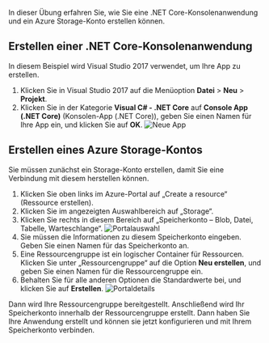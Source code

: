 In dieser Übung erfahren Sie, wie Sie eine .NET Core-Konsolenanwendung und ein Azure Storage-Konto erstellen können.

## <a name="create-a-net-core-console-application"></a>Erstellen einer .NET Core-Konsolenanwendung

In diesem Beispiel wird Visual Studio 2017 verwendet, um Ihre App zu erstellen.

1. Klicken Sie in Visual Studio 2017 auf die Menüoption **Datei** > **Neu** > **Projekt**.
1. Klicken Sie in der Kategorie **Visual C# - .NET Core** auf **Console App (.NET Core)** (Konsolen-App (.NET Core)), geben Sie einen Namen für Ihre App ein, und klicken Sie auf **OK**.
  ![Neue App](..\media-draft\0-new-console-app.png)

## <a name="create-an-azure-storage-account"></a>Erstellen eines Azure Storage-Kontos

Sie müssen zunächst ein Storage-Konto erstellen, damit Sie eine Verbindung mit diesem herstellen können.

1. Klicken Sie oben links im Azure-Portal auf „Create a resource“ (Ressource erstellen).
1. Klicken Sie im angezeigten Auswahlbereich auf „Storage“.
1. Klicken Sie rechts in diesem Bereich auf „Speicherkonto – Blob, Datei, Tabelle, Warteschlange“.
  ![Portalauswahl](..\media-draft\1-portal-storage-select.png)
1. Sie müssen die Informationen zu diesem Speicherkonto eingeben. Geben Sie einen Namen für das Speicherkonto an.
1. Eine Ressourcengruppe ist ein logischer Container für Ressourcen. Klicken Sie unter „Ressourcengruppe“ auf die Option **Neu erstellen**, und geben Sie einen Namen für die Ressourcengruppe ein.
1. Behalten Sie für alle anderen Optionen die Standardwerte bei, und klicken Sie auf **Erstellen**.
  ![Portaldetails](..\media-draft\2-portal-storage-details.png)

Dann wird Ihre Ressourcengruppe bereitgestellt. Anschließend wird Ihr Speicherkonto innerhalb der Ressourcengruppe erstellt.
Dann haben Sie Ihre Anwendung erstellt und können sie jetzt konfigurieren und mit Ihrem Speicherkonto verbinden.
